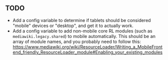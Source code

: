 ## TODO
- Add a config variable to determine if tablets should be considered "mobile" devices or "desktop",
  and get it to actually work.
- Add a config variable to add non-mobile core RL modules (such as
  `mediawiki.legacy.shared`) to mobile automatically. This should be an
  array of module names, and you probably need to follow this:
  https://www.mediawiki.org/wiki/ResourceLoader/Writing_a_MobileFrontend_friendly_ResourceLoader_module#Enabling_your_existing_modules
